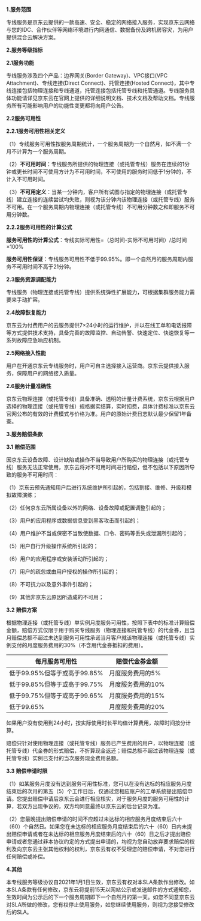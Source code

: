**1.服务范围**

专线服务是京东云提供的一款高速、安全、稳定的网络接入服务，实现京东云网络与您的IDC、合作伙伴等网络环境进行内网通信、数据备份及跨机房容灾，为用户提供混合云解决方案。

**2.服务等级指标**

**2.1服务功能**

专线服务涉及四个产品：边界网关(Border Gateway)、VPC接口(VPC Attachment)、专线连接(Direct Connect)、托管连接(Hosted Connect)，其中专线连接包括物理连接和专线通道，托管连接包括托管专线和托管通道。专线服务具体功能请详见京东云在官网上提供的详细说明文档、技术文档及帮助文档。专线服务所有可能影响用户的功能性变更都将向用户公告。

**2.2服务可用性**

**2.2.1服务可用性相关定义**

（1）专线服务可用性按服务周期统计，一个服务周期为一个自然月，如不满一个月不计算为一个服务周期。

（2）**不可用时间**：专线服务所提供的物理连接（或托管专线）服务在连续的1分钟或更长时间不可使用方计为不可用时间，不可使用的服务时间低于1分钟的，不计入不可用时间。

（3）**不可用定义**：当某一分钟内，客户所有试图与指定的物理连接（或托管专线）建立连接的连续尝试均失败，则视为该分钟内该物理连接（或托管专线）服务不可用。在一个服务周期内物理连接（或托管专线）不可用分钟数之和即服务不可用分钟数。

**2.2.2服务可用性的计算公式**

**服务可用性的计算公式**：专线实际可用性=（总时间-实际不可用时间）/总时间×100%

**服务可用性保证**：专线服务可用性不低于99.95%。即一个自然月的服务周期内服务不可用时间不高于21分钟。

**2.3服务资源调配能力**

专线服务（物理连接或托管专线）提供系统弹性扩展能力，可根据集群服务能力需要来手动扩容。

**2.4故障恢复能力**

京东云为付费用户的云服务提供7×24小时的运行维护，并以在线工单和电话报障等方式提供技术支持，具备完善的故障监控、自动告警、快速定位、快速恢复等一系列故障应急响应机制。

**2.5网络接入性能**

用户在开通京东云专线服务时，用户可自主选择接入运营商。京东云提供接入服务，保障用户的网络接入质量。

**2.6服务计量准确性**

京东云物理连接（或托管专线）具备准确、透明的计量计费系统，京东云根据用户选择的物理连接（或托管专线）规格据实结算，实时扣费，具体计费标准以京东云官网公布的有效的计费模式与价格为准。用户的原始计费日志默认最少保留1年备查。

**3.服务赔偿条款**

**3.1** **赔偿范围**

因京东云设备故障、设计缺陷或操作不当导致用户所购买的物理连接（或托管专线）服务无法正常使用，京东云将对不可用时间进行赔偿，但不包括以下原因所导致的服务不可用时间：

（1）京东云预先通知用户后进行系统维护所引起的，包括割接、维修、升级和模拟故障演练；

（2）任何京东云所属设备以外的网络、设备故障或配置调整引起的；

（3）用户的应用程序或数据信息受到黑客攻击而引起的；

（4）用户维护不当或保密不当致使数据、口令、密码等丢失或泄漏所引起的；

（5）用户自行升级操作系统所引起的；

（6）用户的应用程序或安装活动所引起的；

（7）用户的疏忽或由用户授权的操作所引起的；

（8）不可抗力以及意外事件引起的；

（9）其他非京东云原因所造成的不可用；

**3.2** **赔偿方案**

根据物理连接（或托管专线）单实例月度服务可用性，按照下表中的标准计算赔偿金额，赔偿方式仅限于用于购买专线服务（物理连接和托管专线）的代金券，且当月赔偿总额不超过未达到服务可用性承诺当月客户就该物理连接（或托管专线）实例支付的月度服务费用的30%（不含用代金券抵扣的费用）。

| **每月服务可用性**           | **赔偿代金券金额** |
| ---------------------------- | ------------------ |
| 低于99.95%但等于或高于99.85% | 月度服务费用的5%   |
| 低于99.85%但等于或高于99.75% | 月度服务费用的10%  |
| 低于99.75%但等于或高于99.65% | 月度服务费用的15%  |
| 低于99.65%                   | 月度服务费用的20%  |

如果用户没有使用到24小时，按实际使用时长平均值计算费用，故障时间按分计算。

赔偿只针对使用物理连接（或托管专线）服务已产生费用的用户，以物理连接（或托管专线）代金券的形式赔偿，不折算现金返还；赔偿总额不超过该物理连接（或托管专线）实例已支付的当次服务现金费用总额。

**3.3** **赔偿申请时限**

（1）如某服务月度没有达到服务可用性标准，您可以在没有达标的相应服务月度结束后的次月的第五（5）个工作日后，仅通过您相应账户的工单系统提出赔偿申请。您提出赔偿申请后京东云会进行相应核实，对于服务月度的服务可用性的计算，若双方出现争议的，双方均同意最终以京东云的后台记录为准。

（2）您最晚提出赔偿申请的时间不应超过未达标的相应服务月度结束后六十（60）个自然日。如果您在未达标的相应服务月度结束后的六十（60）日内未提出赔偿申请或者在未达标的相应服务月度结束后的六十（60）日之后才提出赔偿申请或者您通过非本协议约定的方式提出申请的，均视为您自动放弃要求赔偿的权利及向京东云主张其他权利的权利，京东云有权不受理您的赔偿申请，不对您进行任何赔偿或补偿。

**4.其他**

本专线服务等级协议自2021年1月1日生效，京东云有权对本SLA条款作出修改。如本SLA条款有任何修改，京东云将提前15天以网站公示或发送邮件的方式通知您，生效时间为公示后的下一个服务周期即下一个自然月的第一天。如您不同意京东云对SLA所做的修改，您有权停止使用服务，如您继续使用服务，则视为您接受修改后的SLA。

 
